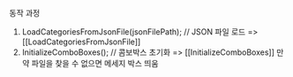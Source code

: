 동작 과정
1. LoadCategoriesFromJsonFile(jsonFilePath);  // JSON 파일 로드
	=> [[LoadCategoriesFromJsonFile]]
2. InitializeComboBoxes();  // 콤보박스 초기화
	 => [[InitializeComboBoxes]]
	만약 파일을 찾을 수 없으면 메세지 박스 띄움


